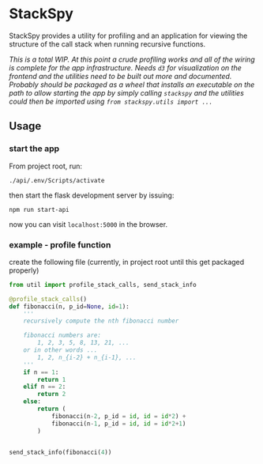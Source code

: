 # StackSpy

StackSpy provides a utility for profiling and an application for viewing the structure of the call stack when running recursive functions.

*This is a total WIP.  At this point a crude profiling works and all of the wiring is complete for the app infrastructure.  Needs `d3` for visualization on the frontend and the utilities need to be built out more and documented.  Probably should be packaged as a wheel that installs an executable on the path to allow starting the app by simply calling `stackspy` and the utilities could then be imported using `from stackspy.utils import ...`*

## Usage

### start the app
From project root, run:

```
./api/.env/Scripts/activate
```

then start the flask development server by issuing:

```
npm run start-api
```

now you can visit `localhost:5000` in the browser.

### example - profile function

create the following file (currently, in project root until this get packaged properly)

```python
from util import profile_stack_calls, send_stack_info

@profile_stack_calls()
def fibonacci(n, p_id=None, id=1):
    '''
    recursively compute the nth fibonacci number

    fibonacci numbers are:
        1, 2, 3, 5, 8, 13, 21, ...
    or in other words ...
        1, 2, n_{i-2} + n_{i-1}, ...
    '''
    if n == 1:
        return 1
    elif n == 2:
        return 2
    else:
        return (
            fibonacci(n-2, p_id = id, id = id*2) + 
            fibonacci(n-1, p_id = id, id = id*2+1)
        )


send_stack_info(fibonacci(4))
```
